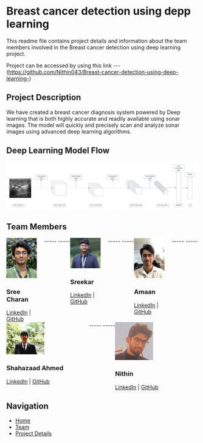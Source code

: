 # Breast cancer detection using depp learning 

This readme file contains project details and information about the team members involved in the Breast cancer detection using deep learning project.

Project can be accessed by using this link --- (https://github.com/Nithin043/Breast-cancer-detection-using-deep-learning-) 

## Project Description

We have created a breast cancer diagnosis system powered by Deep learning that is both highly accurate and readily available using sonar images. The model will quickly and precisely scan and analyze sonar images using advanced deep learning algorithms.

## Deep Learning Model Flow

![Deep Learning Model Flow](images/model%20flow%20chart.png)

## Team Members

<div style="display: flex; flex-wrap: wrap;">
    <div style="flex: 1; margin-right: 20px;">
        <img src="images/Sreecharan.JPEG" alt="Sree Charan" width="100">
        <h3>Sree Charan</h3>
        <div>
            <a href="https://www.linkedin.com/in/sree-charan-mamidi-/" target="_blank">LinkedIn</a> | <a href="https://github.com/Sreecharan2027" target="_blank">GitHub</a>
        </div>
    </div>
  -----
  -----
    <div style="flex: 1; margin-right: 20px;">
        <img src="images/profilepic.jpg" alt="Sreekar" width="100">
        <h3>Sreekar</h3>
        <div>
            <a href="LINKEDIN_URL" target="_blank">LinkedIn</a> | <a href="GITHUB_URL" target="_blank">GitHub</a>
        </div>
    </div>
    -----
    -----
    <div style="flex: 1; margin-right: 20px;">
        <img src="images/amaan.jpg" alt="Amaan" width="100">
        <h3>Amaan</h3>
        <div>
            <a href="LINKEDIN_URL" target="_blank">LinkedIn</a> | <a href="GITHUB_URL" target="_blank">GitHub</a>
        </div>
    </div>
    -----
    -----
    <div style="flex: 1; margin-right: 20px;">
        <img src="images/sh.jpg" alt="Shahazaad Ahmed" width="100">
        <h3>Shahazaad Ahmed</h3>
        <div>
            <a href="LINKEDIN_URL" target="_blank">LinkedIn</a> | <a href="GITHUB_URL" target="_blank">GitHub</a>
        </div>
    </div>
    -----
    -----
    <div style="flex: 1; margin-right: 20px;">
        <img src="images/nithin.jpg" alt="Nithin" width="100">
        <h3>Nithin</h3>
        <div>
            <a href="LINKEDIN_URL" target="_blank">LinkedIn</a> | <a href="GITHUB_URL" target="_blank">GitHub</a>
        </div>
    </div>
</div>

## Navigation

- [Home](index.html)
- [Team](team.html)
- [Project Details](Project%20Details.pdf)
